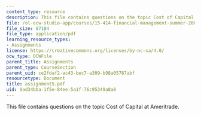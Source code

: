 ```yaml
---
content_type: resource
description: This file contains questions on the topic Cost of Capital at Ameritrade.
file: /ol-ocw-studio-app/courses/15-414-financial-management-summer-2003/9ad34bba1f5e84ee5a1f76c95349a8a8_assignment5.pdf
file_size: 87184
file_type: application/pdf
learning_resource_types:
- Assignments
license: https://creativecommons.org/licenses/by-nc-sa/4.0/
ocw_type: OCWFile
parent_title: Assignments
parent_type: CourseSection
parent_uid: ce2fdaf2-ac43-bec7-a309-b98a05787abf
resourcetype: Document
title: assignment5.pdf
uid: 9ad34bba-1f5e-84ee-5a1f-76c95349a8a8
---
```

This file contains questions on the topic Cost of Capital at Ameritrade.